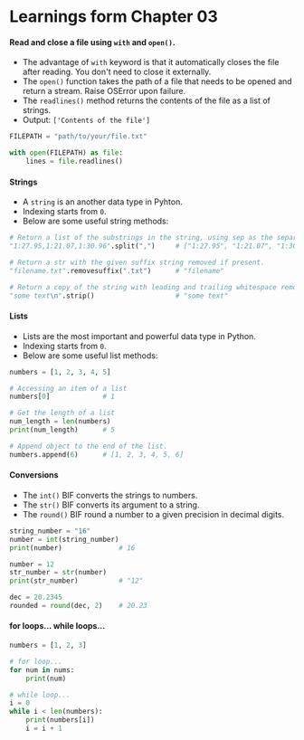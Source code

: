# Learnings form Chapter 03

#### Read and close a file using `with` and `open()`. 

- The advantage of `with` keyword is that it automatically closes the file after reading. You don't need to close it externally.
- The `open()` function takes the path of a file that needs to be opened and return a stream. Raise OSError upon failure.
- The `readlines()` method returns the contents of the file as a list of strings.
- Output: `['Contents of the file']`

```python
FILEPATH = "path/to/your/file.txt"

with open(FILEPATH) as file:
    lines = file.readlines()
```

#### Strings

- A `string` is an another data type in Pyhton.
- Indexing starts from `0`.
- Below are some useful string methods:

```python
# Return a list of the substrings in the string, using sep as the separator string.
"1:27.95,1:21.07,1:30.96".split(",")     # ["1:27.95", "1:21.07", "1:30.96"]

# Return a str with the given suffix string removed if present.
"filename.txt".removesuffix(".txt")      # "filename"

# Return a copy of the string with leading and trailing whitespace removed.
"some text\n".strip()                    # "some text"
```

#### Lists

- Lists are the most important and powerful data type in Python.
- Indexing starts from `0`.
- Below are some useful list methods:

```python
numbers = [1, 2, 3, 4, 5]

# Accessing an item of a list
numbers[0]             # 1

# Get the length of a list
num_length = len(numbers)
print(num_length)      # 5

# Append object to the end of the list.
numbers.append(6)      # [1, 2, 3, 4, 5, 6]
```

#### Conversions

- The `int()` BIF converts the strings to numbers.
- The `str()` BIF converts its argument to a string.
- The `round()` BIF round a number to a given precision in decimal digits.

```python
string_number = "16"
number = int(string_number)
print(number)              # 16

number = 12
str_number = str(number)
print(str_number)          # "12"

dec = 20.2345
rounded = round(dec, 2)    # 20.23

```
#### for loops... while loops...

```python
numbers = [1, 2, 3]

# for loop...
for num in nums:
    print(num)

# while loop...
i = 0
while i < len(numbers):
    print(numbers[i])
    i = i + 1
```